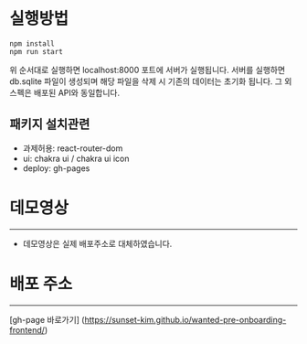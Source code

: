 # 실행방법

```
npm install
npm run start
```

위 순서대로 실행하면 localhost:8000 포트에 서버가 실행됩니다.
서버를 실행하면 db.sqlite 파일이 생성되며 해당 파일을 삭제 시 기존의 데이터는 초기화 됩니다.
그 외 스펙은 배포된 API와 동일합니다.

## 패키지 설치관련

- 과제허용: react-router-dom
- ui: chakra ui / chakra ui icon
- deploy: gh-pages

# 데모영상
---
- 데모영상은 실제 배포주소로 대체하였습니다.

# 배포 주소
---
[gh-page 바로가기] (https://sunset-kim.github.io/wanted-pre-onboarding-frontend/)

